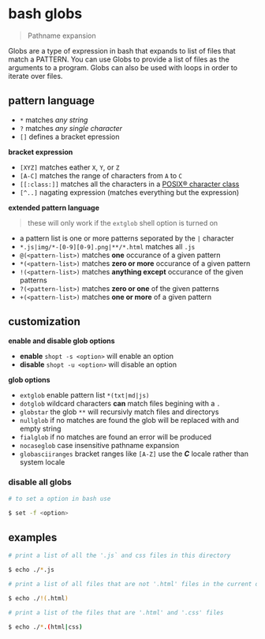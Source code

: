 # bash globs
> Pathname expansion  

Globs are a type of expression in bash that expands to list of files that match a PATTERN. You can use Globs to provide a list of files as the arguments to a program. Globs can also be used with loops in order to iterate over files.  

## pattern language
* `*` matches *any string* 
* `?` matches *any single character*
* `[]` defines a bracket epression  

**bracket expression**
* `[XYZ]` matches eather `X`, `Y`, or `Z`
* `[A-C]` matches the range of characters from `A` to `C`
* `[[:class:]]` matches all the characters in a [POSIX® character class](/character-class.md)
* `[^..]` nagating expression (matches everything but the expression)  

**extended pattern language**
> these will only work if the `extglob` shell option is turned on  

* a pattern list is one or more patterns seporated by the `|` character
 * `*.js|img/*-[0-9][0-9].png|**/*.html` matches all `.js` 
* `@(<pattern-list>)` matches **one** occurance of a given pattern
* `*(<pattern-list>)` matches **zero or more** occurance of a given pattern
* `!(<pattern-list>)` matches **anything except** occurance of the given patterns
* `?(<pattern-list>)` matches **zero or one**  of the given patterns
* `+(<pattern-list>)` matches **one or more** of a given pattern  

## customization
**enable and disable glob options**

* **enable** `shopt -s <option>` will enable an option  
* **disable** `shopt -u <option>` will disable an option  

**glob options**  

* `extglob` enable pattern list `*(txt|md|js)` 
* `dotglob` wildcard characters **can** match files begining with a `.`
* `globstar` the glob `**` will recursivly match files and directorys
* `nullglob` if no matches are found the glob will be replaced with and empty string
* `fialglob` if no matches are found an error will be produced
* `nocaseglob` case insensitive pathname expansion
* `globasciiranges` bracket ranges like `[A-Z]` use the _**C**_ locale rather than system locale

### disable all globs
``` sh
# to set a option in bash use 

$ set -f <option>
```

## examples
``` sh
# print a list of all the '.js` and css files in this directory

$ echo ./*.js
```
``` sh
# print a list of all files that are not '.html' files in the current directory

$ echo ./!(.html)
```
``` sh
# print a list of the files that are '.html' and '.css' files

$ echo ./*.(html|css)
```


